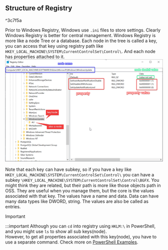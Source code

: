 ## Structure of Registry

^3c7f5a

Prior to Windows Registry, Windows use `.ini` files to store settings. Clearly Windows Registry is better for central management. Windows Registry is more like a node Tree or a database. Each node in the tree is called a key, you can access that key using registry path like `HKEY_LOCAL_MACHINE\SYSTEM\CurrentControlSet\Control\`. 
And each node has properties attached to it.
![](assets/registry-preview.png)

Note that each key can have subkey, so if you have a key like `HKEY_LOCAL_MACHINE\SYSTEM\CurrentControlSet\Control\` you can have a subkey `\HKEY_LOCAL_MACHINE\SYSTEM\CurrentControlSet\Control\BGFX`. You might think they are related, but their path is more like those objects path in OSS. They are useful when you manage them, but the core is the values associated with that key. The values have a name and data. Data can have many data types like DWORD, string. The values are also be called as entries.

> [!important]
>
> 
> 

:::important
Although you can `cd` into registry using `HKLM:\` in PowerShell, and you might use `ls` to show all sub keys(node).  
However, to get all properties associated with this key(node), you have to use a separate command. Check more on [PowerShell Examples](powershell-examples.md#registry-trees).